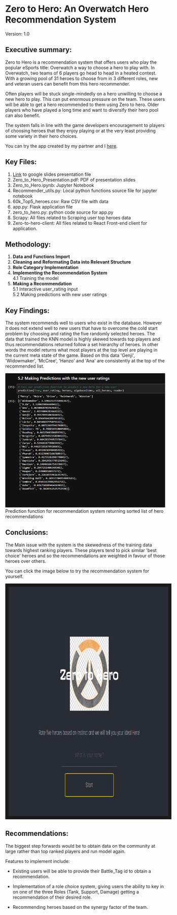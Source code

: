 # Zero to Hero: An Overwatch Hero Recommendation System

Version: 1.0

## Executive summary:
Zero to Hero is a recommendation system that offers users who play the popular eSports title: Overwatch a way to choose a hero to play with. In Overwatch, two teams of 6 players go head to head in a heated contest. With a growing pool of 31 heroes to choose from in 3 different roles, new and veteran users can benefit from this hero recommender. 

Often players will be stuck single-mindedly on a hero unwilling to choose a new hero to play. This can put enormous pressure on the team. These users will be able to get a hero recommended to them using Zero to hero. Older players who have played a long time and want to diversify their hero pool can also benefit. 

The system falls in line with the game developers encouragement to players of choosing heroes that they enjoy playing or at the very least providing some variety in their hero choices.  

You can try the app created by my partner and I [here](https://zerotohero.netlify.app/).
## Key Files:
1. [Link](https://docs.google.com/presentation/d/1Msojl3rMYKx6QoBoxKPLGWAH0FjbMUsbQF8YecpShV8/edit?usp=sharing) to google slides presentation file  
2. Zero_to_Hero_Presentation.pdf: PDF of presentation slides  
3. Zero_to_Hero.ipynb: Jupyter Notebook  
4. Recommender_utils.py: Local python functions source file for jupyter notebook   
5. 60k_Top5_heroes.csv: Raw CSV file with data  
6. app.py: Flask application file  
7. zero_to_hero.py: python code source for app.py  
8. Scrapy: All files related to Scraping user top heroes data  
9. Zero-to-hero-client: All files related to React Front-end client for application.

## Methodology:
1. **Data and Functions Import**  
2. **Cleaning and Reformating Data into Relevant Structure**  
3. **Role Category Implementation**  
4. **Implementing the Recommendation System**  
    4.1 Training the model  
5. **Making a Recommendation**  
    5.1 Interactive user_rating input  
    5.2 Making predictions with new user ratings

## Key Findings:
The system recommends well to users who exist in the database.
However it does not extend well to new users that have to overcome the cold start problem by choosing and rating the five randomly selected heroes.
The data that trained the KNN model is highly skewed towards top players and thus recommendations returned follow a set hierarchy of heroes.
In other words the model returns what most players at the top level are playing in the current meta state of the game. Based on this data 'Genji', 'Widowmaker', 'McCree', 'Hanzo' and 'Ana' are consistently at the top of the recommended list.


![Prediction function in action:](/Images/Prediction-function-in-action.png)
Prediction function for recommendation system returning sorted list of hero recommendations

## Conclusions:
The Main issue with the system is the skewedness of the training data towards highest ranking players. These players tend to pick similar 'best choice' heroes and so the recommendations are weighted in favour of those heroes over others. 

You can click the image below to try the recommendation system for yourself.

<a href="https://zerotohero.netlify.app/" target="_blank"><img src="Images/Netlify_App_Landing_Page.png" 
alt="Netlify App Landing page" width="1080" height="720" border="10" /></a>
## Recommendations:
The biggest step forwards would be to obtain data on the community at large rather than top ranked players and run model again.

Features to implement include: 
- Existing users will be able to provide their Battle_Tag id to obtain a recommendation.  

- Implementation of a role choice system, giving users the ability to key in on one of the three Roles (Tank, Support, Damage) getting a recommendation of their desired role.  

- Recommending heroes based on the synergy factor of the team.  



